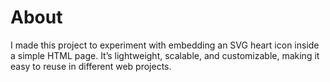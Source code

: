 # About
I made this project to experiment with embedding an SVG heart icon inside a simple HTML page. It’s lightweight, scalable, and customizable, making it easy to reuse in different web projects.
